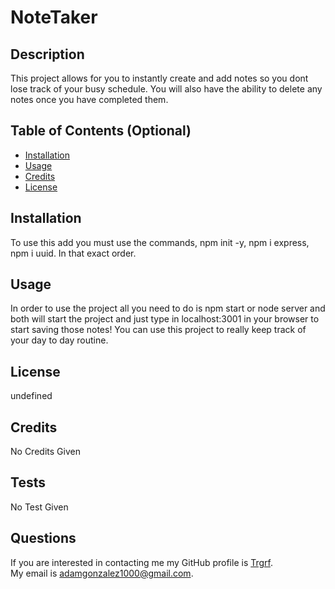 # NoteTaker
## Description
This project allows for you to instantly create and add notes so you dont lose track of your busy schedule. You will also have the ability to delete any notes once you have completed them.

## Table of Contents (Optional)
- [Installation](#installation)
- [Usage](#usage)
- [Credits](#credits)
- [License](#license)
## Installation
To use this add you must use the commands, npm init -y, npm i express, npm i uuid. In that exact order.
## Usage
In order to use the project all you need to do is npm start or node server and both will start the project and just type in localhost:3001 in your browser to start saving those notes! You can use this project to really keep track of your day to day routine.
## License

undefined
## Credits
No Credits Given
## Tests
No Test Given
## Questions
If you are interested in contacting me my GitHub profile is [Trgrf](https://github.com/Trgrf). <br />
My email is [adamgonzalez1000@gmail.com](mailto:adamgonzalez1000@gmail.com).
